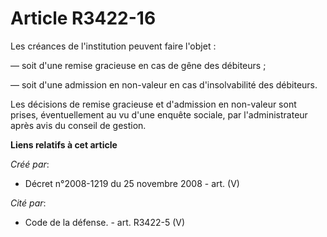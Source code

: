 # Article R3422-16

Les créances de l'institution peuvent faire l'objet :

― soit d'une remise gracieuse en cas de gêne des débiteurs ;

― soit d'une admission en non-valeur en cas d'insolvabilité des débiteurs.

Les décisions de remise gracieuse et d'admission en non-valeur sont prises, éventuellement au vu d'une enquête sociale, par
l'administrateur après avis du conseil de gestion.

**Liens relatifs à cet article**

_Créé par_:

  - Décret n°2008-1219 du 25 novembre 2008 - art. (V)

_Cité par_:

  - Code de la défense. - art. R3422-5 (V)
